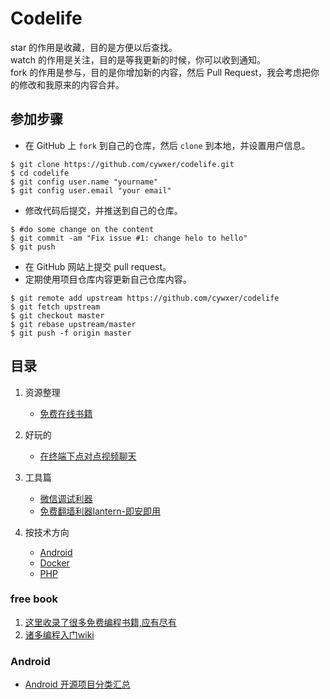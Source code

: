 Codelife
==============================================

star 的作用是收藏，目的是方便以后查找。  
watch 的作用是关注，目的是等我更新的时候，你可以收到通知。  
fork 的作用是参与，目的是你增加新的内容，然后 Pull Request，我会考虑把你的修改和我原来的内容合并。  

## 参加步骤
* 在 GitHub 上 `fork` 到自己的仓库，然后 `clone` 到本地，并设置用户信息。
```
$ git clone https://github.com/cywxer/codelife.git
$ cd codelife
$ git config user.name "yourname"
$ git config user.email "your email"
```
* 修改代码后提交，并推送到自己的仓库。
```
$ #do some change on the content
$ git commit -am "Fix issue #1: change helo to hello"
$ git push
```
* 在 GitHub 网站上提交 pull request。
* 定期使用项目仓库内容更新自己仓库内容。
```
$ git remote add upstream https://github.com/cywxer/codelife
$ git fetch upstream
$ git checkout master
$ git rebase upstream/master
$ git push -f origin master
```




## 目录

1. 资源整理

   * [免费在线书籍](#free-book)

1. 好玩的
   * [在终端下点对点视频聊天](#https://github.com/mofarrell/p2pvc)

1. 工具篇

   * [微信调试利器](http://blog.qqbrowser.cc/)
   * [免费翻墙利器lantern-即安即用](https://github.com/getlantern/lantern)
   
1. 按技术方向

   * [Android](#android)
   * [Docker](#docker)
   * [PHP](#php)

### free book
1. [这里收录了很多免费编程书籍,应有尽有](https://github.com/justjavac/free-programming-books-zh_CN)
1. [诸多编程入门wiki](http://wiki.jikexueyuan.com/)

### Android

* [Android 开源项目分类汇总](https://github.com/Trinea/android-open-project)


